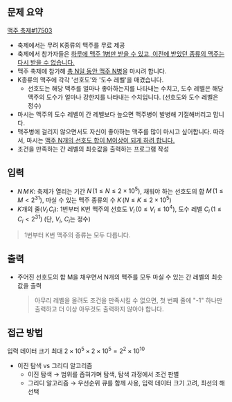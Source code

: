 ## 문제 요약
[맥주 축제#17503](https://www.acmicpc.net/problem/17503)
- 축제에서는 무려 K종류의 맥주를 무료 제공
- 축제에서 참가자들은 <u>하루에 맥주 1병만 받을 수 있고, 이전에 받았던 종류의 맥주는 다시 받을 수 없습니다.</u>
- 맥주 축제에 참가해 <u>총 N일 동안 맥주 N병</u>을 마시려 합니다.
- K종류의 맥주에 각각 '선호도'와 '도수 레벨'을 매겼습니다.
    - 선호도는 해당 맥주를 얼마나 좋아하는지를 나타내는 수치고, 도수 레벨은 해당 맥주의 도수가 얼마나 강한지를 나타내는 수치입니다. (선호도와 도수 레벨은 정수)
- 마시는 맥주의 도수 레벨이 간 레벨보다 높으면 맥주병이 발병해 기절해버리고 맙니다.
- 맥주병에 걸리지 않으면서도 자신이 좋아하는 맥주를 많이 마시고 싶어합니다. 따라서, 마시는 <u>맥주 N개의 선호도 합이 M이상이 되게 하려 합니다.</u>
- 조건을 만족하는 간 레벨의 최솟값을 출력하는 프로그램 작성

## 입력
- $N\,M\,K$: 축제가 열리는 기간 $N\, (1 \le N \le 2 \times 10^5)$, 채워야 하는 선호도의 합 $M\, (1 \le M \lt 2^{31})$, 마실 수 있는 맥주 종류의 수 $K\, (N \le K \le 2 \times 10^5)$
- $K$개의 줄($V_i\,C_i$): 1번부터 K번 맥주의 선호도 $V_i\, (0 \le V_i \le 10^4)$, 도수 레벨 $C_i\, (1 \le C_i \lt 2^{31})$ (단, $V_i$, $C_i$는 정수)
> 1번부터 K번 맥주의 종류는 모두 다릅니다.

## 출력
- 주어진 선호도의 합 M을 채우면서 N개의 맥주를 모두 마실 수 있는 간 레벨의 최솟값을 출력
    > 아무리 레벨을 올려도 조건을 만족시킬 수 없으면, 첫 번째 줄에 "-1" 하나만 출력하고 더 이상 아무것도 출력하지 않아야 합니다.

## 접근 방법
입력 데이터 크기 최대 $2\times10^5 \times 2\times10^5 = 2^2 \times 10^{10}$
- 이진 탐색 vs 그리디 알고리즘
    - 이진 탐색 → 범위를 좁혀가며 탐색, 탐색 과정에서 조건 판별
    - 그리디 알고리즘 → 우선순위 큐를 함께 사용, 입력 데이터 크기 고려, 최선의 해 선택